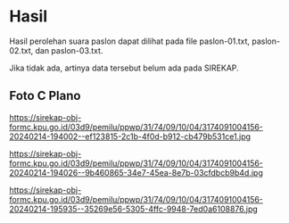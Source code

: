 # Hasil

Hasil perolehan suara paslon dapat dilihat pada file paslon-01.txt, paslon-02.txt, dan paslon-03.txt.

Jika tidak ada, artinya data tersebut belum ada pada SIREKAP.

## Foto C Plano

https://sirekap-obj-formc.kpu.go.id/03d9/pemilu/ppwp/31/74/09/10/04/3174091004156-20240214-194002--ef123815-2c1b-4f0d-b912-cb479b531ce1.jpg

https://sirekap-obj-formc.kpu.go.id/03d9/pemilu/ppwp/31/74/09/10/04/3174091004156-20240214-194026--9b460865-34e7-45ea-8e7b-03cfdbcb9b4d.jpg

https://sirekap-obj-formc.kpu.go.id/03d9/pemilu/ppwp/31/74/09/10/04/3174091004156-20240214-195935--35269e56-5305-4ffc-9948-7ed0a6108876.jpg
